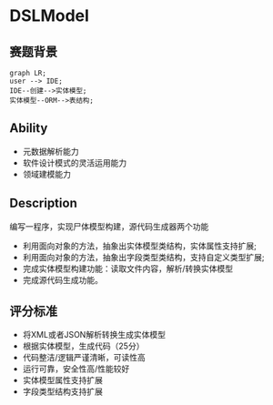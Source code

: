 # DSLModel

## 赛题背景

    graph LR;
    user --> IDE;
    IDE--创建-->实体模型;
    实体模型--ORM-->表结构;

## Ability

*   元数据解析能力
*   软件设计模式的灵活运用能力
*   领域建模能力

## Description

编写一程序，实现尸体模型构建，源代码生成器两个功能

*   利用面向对象的方法，抽象出实体模型类结构，实体属性支持扩展;
*   利用面向对象的方法，抽象出字段类型类结构，支持自定义类型扩展;
*   完成实体模型构建功能：读取文件内容，解析/转换实体模型
*   完成源代码生成功能。

## 评分标准

*   将XML或者JSON解析转换生成实体模型
*   根据实体模型，生成代码（25分）
*   代码整洁/逻辑严谨清晰，可读性高
*   运行可靠，安全性高/性能较好
*   实体模型属性支持扩展
*   字段类型结构支持扩展
